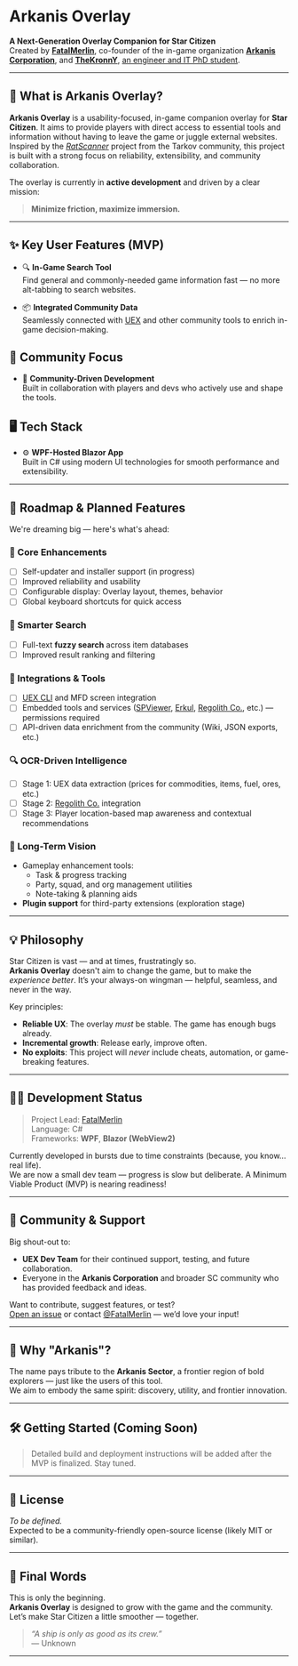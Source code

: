 # Arkanis Overlay

**A Next-Generation Overlay Companion for Star Citizen**  
Created by **[FatalMerlin](https://discord.com/users/174617873182883841)**, 
co-founder of the in-game organization **[Arkanis Corporation](https://join.arkanis.cc/)**,
and **[TheKronnY](https://discord.com/users/224580858432978944)**, [an engineer and IT PhD student](https://i.redd.it/dkrdm5jdb8ce1.jpeg).

---

## 🚀 What is Arkanis Overlay?

**Arkanis Overlay** is a usability-focused, in-game companion overlay for **Star Citizen**.
It aims to provide players with direct access to essential tools and information without having to leave the game or juggle external websites.
Inspired by the *[RatScanner](https://ratscanner.com/)* project from the Tarkov community, this project is built with a strong focus on reliability, extensibility, and community collaboration.

The overlay is currently in **active development** and driven by a clear mission:  
> **Minimize friction, maximize immersion.**

---

## ✨ Key User Features (MVP)

- 🔍 **In-Game Search Tool**  
  Find general and commonly-needed game information fast — no more alt-tabbing to search websites.

- 📦 **Integrated Community Data**  
  Seamlessly connected with [UEX](https://uexcorp.space) and other community tools to enrich in-game decision-making.

## 🤝 Community Focus
- 🧪 **Community-Driven Development**  
  Built in collaboration with players and devs who actively use and shape the tools.

## 🖥️ Tech Stack

- ⚙️ **WPF-Hosted Blazor App**  
  Built in C# using modern UI technologies for smooth performance and extensibility.

---

## 🔮 Roadmap & Planned Features

We're dreaming big — here's what's ahead:

### 🧩 Core Enhancements
- [ ] Self-updater and installer support (in progress)
- [ ] Improved reliability and usability
- [ ] Configurable display: Overlay layout, themes, behavior
- [ ] Global keyboard shortcuts for quick access

### 🔎 Smarter Search
- [ ] Full-text **fuzzy search** across item databases
- [ ] Improved result ranking and filtering

### 🔗 Integrations & Tools
- [ ] [UEX CLI](https://github.com/UEXCorp/UEX-CLI) and MFD screen integration
- [ ] Embedded tools and services ([SPViewer](https://www.spviewer.eu/), [Erkul](https://www.erkul.games/), [Regolith Co.](https://regolith.rocks/), etc.) — permissions required
- [ ] API-driven data enrichment from the community (Wiki, JSON exports, etc.)

### 🔍 OCR-Driven Intelligence
- [ ] Stage 1: UEX data extraction (prices for commodities, items, fuel, ores, etc.)
- [ ] Stage 2: [Regolith Co.](https://regolith.rocks/) integration
- [ ] Stage 3: Player location-based map awareness and contextual recommendations

### 🧭 Long-Term Vision
- Gameplay enhancement tools:
  - Task & progress tracking
  - Party, squad, and org management utilities
  - Note-taking & planning aids
- **Plugin support** for third-party extensions (exploration stage)

---

## 💡 Philosophy

Star Citizen is vast — and at times, frustratingly so.  
**Arkanis Overlay** doesn't aim to change the game, but to make the *experience better*.
It’s your always-on wingman — helpful, seamless, and never in the way.

Key principles:
- **Reliable UX**: The overlay *must* be stable. The game has enough bugs already.
- **Incremental growth**: Release early, improve often.
- **No exploits**: This project will *never* include cheats, automation, or game-breaking features.

---

## 🧑‍💻 Development Status

> Project Lead: [FatalMerlin](https://github.com/FatalMerlin)  
> Language: C#  
> Frameworks: **WPF**, **Blazor (WebView2)**

Currently developed in bursts due to time constraints (because, you know… real life).  
We are now a small dev team — progress is slow but deliberate. A Minimum Viable Product (MVP) is nearing readiness!

---

## 🙌 Community & Support

Big shout-out to:
- **UEX Dev Team** for their continued support, testing, and future collaboration.
- Everyone in the **Arkanis Corporation** and broader SC community who has provided feedback and ideas.

Want to contribute, suggest features, or test?  
[Open an issue](https://github.com/ArkanisCorporation/ArkanisOverlay/issues/new/choose) or contact [@FatalMerlin](https://discord.com/users/174617873182883841) — we’d love your input!

---

## 🧭 Why "Arkanis"?

The name pays tribute to the **Arkanis Sector**, a frontier region of bold explorers — just like the users of this tool.  
We aim to embody the same spirit: discovery, utility, and frontier innovation.

---

## 🛠️ Getting Started (Coming Soon)

> Detailed build and deployment instructions will be added after the MVP is finalized. Stay tuned.

---

## 📜 License

*To be defined.*  
Expected to be a community-friendly open-source license (likely MIT or similar).

---

## 🌌 Final Words

This is only the beginning.  
**Arkanis Overlay** is designed to grow with the game and the community.  
Let’s make Star Citizen a little smoother — together.

> *“A ship is only as good as its crew.”*  
> — Unknown

---

